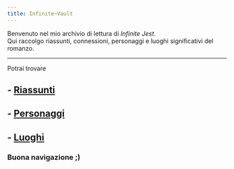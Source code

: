 ```yaml
---
title: Infinite~Vault
---
```

Benvenuto nel mio archivio di lettura di *Infinite Jest*.  
Qui raccolgo riassunti, connessioni, personaggi e luoghi significativi del romanzo.

---

Potrai trovare

## -  [Riassunti](riassunti/)

## -  [Personaggi](personaggi/)

## -  [Luoghi](luoghi/)

### Buona navigazione ;)